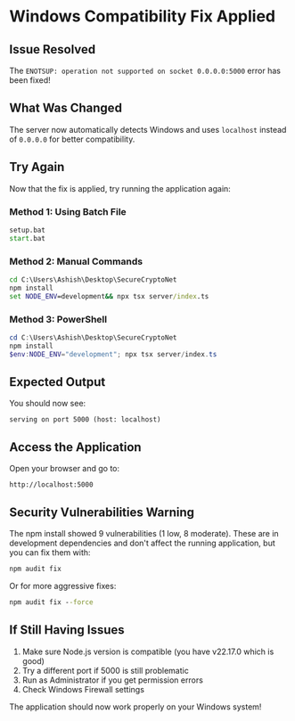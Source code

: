 # Windows Compatibility Fix Applied

## Issue Resolved
The `ENOTSUP: operation not supported on socket 0.0.0.0:5000` error has been fixed!

## What Was Changed
The server now automatically detects Windows and uses `localhost` instead of `0.0.0.0` for better compatibility.

## Try Again
Now that the fix is applied, try running the application again:

### Method 1: Using Batch File
```cmd
setup.bat
start.bat
```

### Method 2: Manual Commands
```cmd
cd C:\Users\Ashish\Desktop\SecureCryptoNet
npm install
set NODE_ENV=development&& npx tsx server/index.ts
```

### Method 3: PowerShell
```powershell
cd C:\Users\Ashish\Desktop\SecureCryptoNet
npm install
$env:NODE_ENV="development"; npx tsx server/index.ts
```

## Expected Output
You should now see:
```
serving on port 5000 (host: localhost)
```

## Access the Application
Open your browser and go to:
```
http://localhost:5000
```

## Security Vulnerabilities Warning
The npm install showed 9 vulnerabilities (1 low, 8 moderate). These are in development dependencies and don't affect the running application, but you can fix them with:

```cmd
npm audit fix
```

Or for more aggressive fixes:
```cmd
npm audit fix --force
```

## If Still Having Issues
1. Make sure Node.js version is compatible (you have v22.17.0 which is good)
2. Try a different port if 5000 is still problematic
3. Run as Administrator if you get permission errors
4. Check Windows Firewall settings

The application should now work properly on your Windows system!